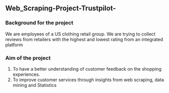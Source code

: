 ## Web_Scraping-Project-Trustpilot-
### Background for the project
We are employees of a US clothing retail group. We are trying to collect reviews from retailers with the highest and lowest rating from an integrated platform
### Aim of the project
1. To have a better understanding of customer feedback on the shopping experiences. 
2. To improve customer services through insights from web scraping, data mining and Statistics
